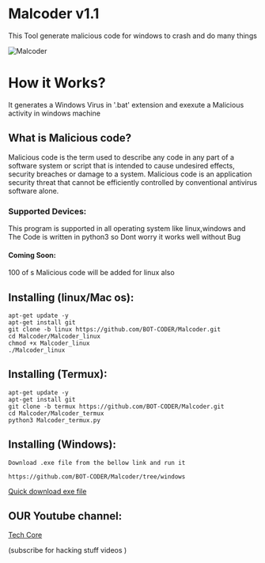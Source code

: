 # Malcoder v1.1
This Tool generate malicious code for windows to crash and do many things

![Malcoder](https://i.ibb.co/6XWsxYb/dawsad.png)

# How it Works? 
 It generates a Windows Virus in '.bat' extension and exexute a Malicious activity in windows machine

## What is Malicious code?
  <p>Malicious code is the term used to describe any code in any part of a software system or script that is intended to cause undesired effects, security breaches or damage to a system. Malicious code is an application security threat that cannot be efficiently controlled by conventional antivirus software alone.</p>

### Supported Devices:
 This program is supported in all operating system like linux,windows and 
The Code is written in python3 so Dont worry it works well without Bug

#### Coming Soon:
100 of s Malicious code will be added for linux also 

## Installing (linux/Mac os):
```
apt-get update -y
apt-get install git
git clone -b linux https://github.com/BOT-CODER/Malcoder.git
cd Malcoder/Malcoder_linux
chmod +x Malcoder_linux
./Malcoder_linux
```
## Installing (Termux):
```
apt-get update -y
apt-get install git
git clone -b termux https://github.com/BOT-CODER/Malcoder.git
cd Malcoder/Malcoder_termux
python3 Malcoder_termux.py
```

## Installing (Windows):
```
Download .exe file from the bellow link and run it

https://github.com/BOT-CODER/Malcoder/tree/windows
```
[ Quick download exe file](https://github.com/BOT-CODER/Malcoder/raw/windows/Malcoder_windows/Malcoder_Windows.exe)

## OUR Youtube channel:

[Tech Core](https://www.youtube.com/channel/UCQ-LKudsVwfoXRhvDF2-vGQ?sub_confirmation=1)

(subscribe for hacking stuff videos )
